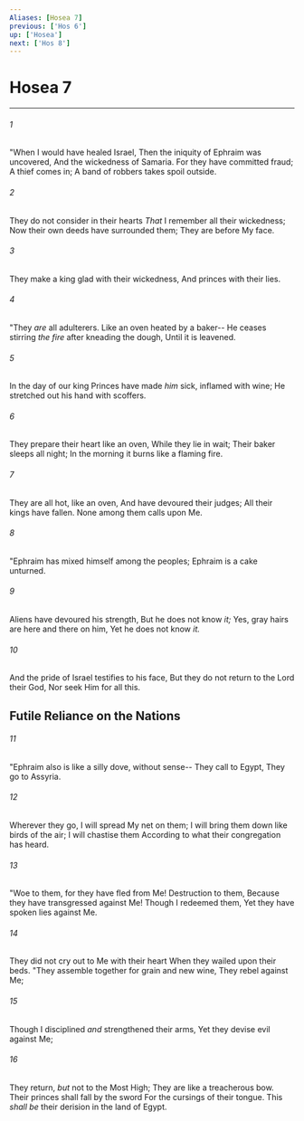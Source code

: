 ```yaml
---
Aliases: [Hosea 7]
previous: ['Hos 6']
up: ['Hosea']
next: ['Hos 8']
---
```

# Hosea 7

***


###### 1 
"When I would have healed Israel, Then the iniquity of Ephraim was uncovered, And the wickedness of Samaria. For they have committed fraud; A thief comes in; A band of robbers takes spoil outside. 

###### 2 
They do not consider in their hearts _That_ I remember all their wickedness; Now their own deeds have surrounded them; They are before My face. 

###### 3 
They make a king glad with their wickedness, And princes with their lies. 

###### 4 
"They _are_ all adulterers. Like an oven heated by a baker-- He ceases stirring _the fire_ after kneading the dough, Until it is leavened. 

###### 5 
In the day of our king Princes have made _him_ sick, inflamed with wine; He stretched out his hand with scoffers. 

###### 6 
They prepare their heart like an oven, While they lie in wait; Their baker sleeps all night; In the morning it burns like a flaming fire. 

###### 7 
They are all hot, like an oven, And have devoured their judges; All their kings have fallen. None among them calls upon Me. 

###### 8 
"Ephraim has mixed himself among the peoples; Ephraim is a cake unturned. 

###### 9 
Aliens have devoured his strength, But he does not know _it;_ Yes, gray hairs are here and there on him, Yet he does not know _it._ 

###### 10 
And the pride of Israel testifies to his face, But they do not return to the Lord their God, Nor seek Him for all this.

## Futile Reliance on the Nations 

###### 11 
"Ephraim also is like a silly dove, without sense-- They call to Egypt, They go to Assyria. 

###### 12 
Wherever they go, I will spread My net on them; I will bring them down like birds of the air; I will chastise them According to what their congregation has heard. 

###### 13 
"Woe to them, for they have fled from Me! Destruction to them, Because they have transgressed against Me! Though I redeemed them, Yet they have spoken lies against Me. 

###### 14 
They did not cry out to Me with their heart When they wailed upon their beds. "They assemble together for grain and new wine, They rebel against Me; 

###### 15 
Though I disciplined _and_ strengthened their arms, Yet they devise evil against Me; 

###### 16 
They return, _but_ not to the Most High; They are like a treacherous bow. Their princes shall fall by the sword For the cursings of their tongue. This _shall be_ their derision in the land of Egypt.

